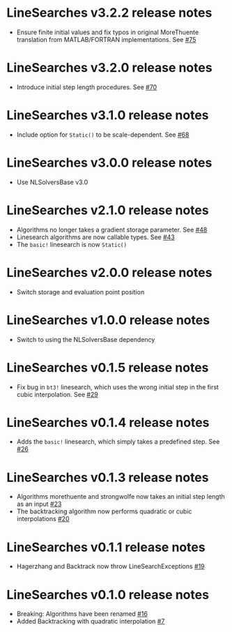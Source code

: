 # LineSearches v3.2.2 release notes
- Ensure finite initial values and fix typos in original MoreThuente translation from MATLAB/FORTRAN implementations. See [#75](https://github.com/anriseth/LineSearches.jl/pull/75)

# LineSearches v3.2.0 release notes
- Introduce initial step length procedures. See [#70](https://github.com/anriseth/LineSearches.jl/pull/70)

# LineSearches v3.1.0 release notes
- Include option for `Static()` to be scale-dependent. See [#68](https://github.com/anriseth/LineSearches.jl/pull/68)

# LineSearches v3.0.0 release notes
- Use NLSolversBase v3.0

# LineSearches v2.1.0 release notes
- Algorithms no longer takes a gradient storage parameter. See
[#48](https://github.com/anriseth/LineSearches.jl/pull/48)
- Linesearch algorithms are now callable types. See
[#43](https://github.com/anriseth/LineSearches.jl/pull/43)
- The `basic!` linesearch is now `Static()`

# LineSearches v2.0.0 release notes
- Switch storage and evaluation point position
# LineSearches v1.0.0 release notes
- Switch to using the NLSolversBase dependency
# LineSearches v0.1.5 release notes
* Fix bug in `bt3!` linesearch, which uses the wrong initial step in the first cubic interpolation. See
[#29](https://github.com/anriseth/LineSearches.jl/pull/29)

# LineSearches v0.1.4 release notes
* Adds the `basic!` linesearch, which simply takes a predefined step. See
[#26](https://github.com/anriseth/LineSearches.jl/pull/26)

# LineSearches v0.1.3 release notes
* Algorithms morethuente and strongwolfe now takes an initial step length as an input
[#23](https://github.com/anriseth/LineSearches.jl/pull/23)
* The backtracking algorithm now performs quadratic or cubic interpolations
[#20](https://github.com/anriseth/LineSearches.jl/pull/20)

# LineSearches v0.1.1 release notes
* Hagerzhang and Backtrack now throw LineSearchExceptions
[#19](https://github.com/anriseth/LineSearches.jl/pull/19)

# LineSearches v0.1.0 release notes
* Breaking: Algorithms have been renamed [#16](https://github.com/anriseth/LineSearches.jl/pull/16)
* Added Backtracking with quadratic interpolation [#7](https://github.com/anriseth/LineSearches.jl/pull/7)

